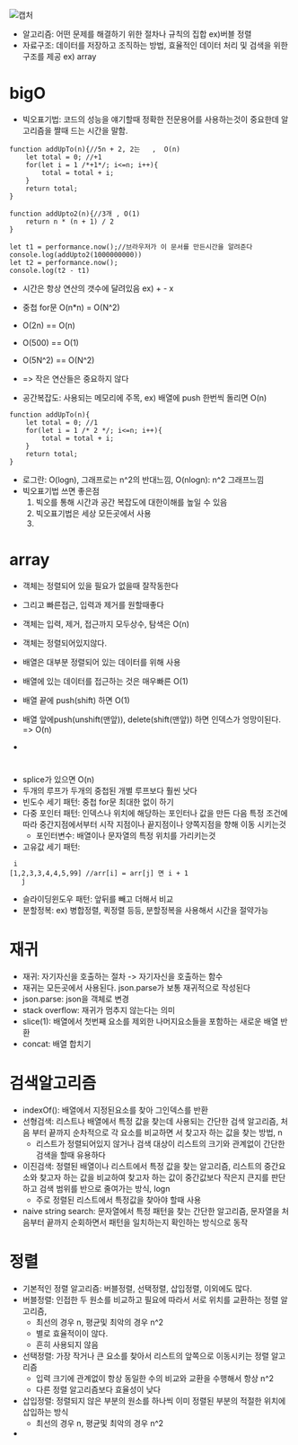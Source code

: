 ![캡처](https://user-images.githubusercontent.com/58182106/226663734-f1c15966-be00-4c87-b9b2-801d50e0588a.PNG)


* 알고리즘: 어떤 문제를 해결하기 위한 절차나 규칙의 집합 ex)버블 정렬
* 자료구조: 데이터를 저장하고 조직하는 방법, 효율적인 데이터 처리 및 검색을 위한 구조를 제공 ex) array
# bigO

* 빅오표기법: 코드의 성능을 얘기할때 정확한 전문용어를 사용하는것이 중요한데 알고리즘을 짤때 드는 시간을 말함.  

```
function addUpTo(n){//5n + 2, 2는   ,  O(n)
    let total = 0; //+1
    for(let i = 1 /*+1*/; i<=n; i++){  
        total = total + i;
    }
    return total;
}

function addUpto2(n){//3개 , O(1)
    return n * (n + 1) / 2 
}
```
```
let t1 = performance.now();//브라우저가 이 문서를 만든시간을 알려준다
console.log(addUpto2(1000000000))
let t2 = performance.now();
console.log(t2 - t1)
```
* 시간은 항상 연산의 갯수에 달려있음 ex) + - x

* 중첩 for문 O(n*n) = O(N^2)
* O(2n) == O(n)
* O(500) == O(1)
* O(5N^2) == O(N^2)
* => 작은 연산들은 중요하지 않다

* 공간복잡도: 사용되는 메모리에 주목,  ex) 배열에 push 한번씩 돌리면 O(n)
```
function addUpTo(n){
    let total = 0; //1
    for(let i = 1 /* 2 */; i<=n; i++){  
        total = total + i;
    }
    return total;
}
``` 
* 로그란: O(logn), 그래프로는 n^2의 반대느낌, O(nlogn): n^2 그래프느낌
* 빅오표기법 쓰면 좋은점
  1. 빅오를 통해 시간과 공간 복잡도에 대한이해를 높일 수 있음
  2. 빅오표기법은 세상 모든곳에서 사용
  3. 
# array
* 객체는 정렬되어 있을 필요가 없을때 잘작동한다
* 그리고 빠른접근, 입력과 제거를 원할때좋다
* 객체는 입력, 제거, 접근까지 모두상수, 탐색은 O(n)
* 객체는 정렬되어있지않다.

* 배열은 대부분 정렬되어 있는 데이터를 위해 사용
* 배열에 있는 데이터를 접근하는 것은 매우빠른 O(1)
* 배열 끝에 push(shift) 하면 O(1)
* 배열 앞에push(unshift(맨앞)), delete(shift(맨앞)) 하면 인덱스가 엉망이된다. => O(n)
* 

#
* splice가 있으면 O(n)
* 두개의 루프가 두개의 중첩된 개별 루프보다 훨씬 낫다
* 빈도수 세기 패턴: 중첩 for문 최대한 없이 하기
* 다중 포인터 패턴: 인덱스나 위치에 해당하는 포인터나 값을 만든 다음 특정 조건에 따라 중간지점에서부터 시작 지점이나 끝지점이나 양쪽지점을 향해 이동 시키는것
  * 포인터변수: 배열이나 문자열의 특정 위치를 가리키는것
* 고유값 세기 패턴: 
```
 i
[1,2,3,3,4,4,5,99] //arr[i] = arr[j] 면 i + 1
   j
```
* 슬라이딩윈도우 패턴: 앞뒤를 빼고 더해서 비교
* 분할정복: ex) 병합정렬, 퀵정렬 등등, 분할정복을 사용해서 시간을 절약가능

# 재귀
* 재귀: 자기자신을 호출하는 절차 -> 자기자신을 호출하는 함수
* 재귀는 모든곳에서 사용된다. json.parse가 보통 재귀적으로 작성된다
* json.parse: json을 객체로 변경
* stack overflow: 재귀가 멈추지 않는다는 의미
* slice(1): 배열에서 첫번째 요소를 제외한 나머지요소들을 포함하는 새로운 배열 반환
* concat: 배열 합치기
  

# 검색알고리즘
* indexOf(): 배열에서 지정된요소를 찾아 그인덱스를 반환
* 선형검색: 리스트나 배열에서 특정 값을 찾는데 사용되는 간단한 검색 알고리즘, 처음 부터 끝까지 순차적으로 각 요소를 비교하면 서 찾고자 하는 값을 찾는 방법, n
  * 리스트가 정렬되어있지 않거나 검색 대상이 리스트의 크기와 관계없이 간단한 검색을 할때 유용하다
* 이진검색: 정렬된 배열이나 리스트에서 특정 값을 찾는 알고리즘, 리스트의 중간요소와 찾고자 하는 값을 비교하여 찾고자 하는 값이 중간값보다 작은지 큰지를 판단하고 검색 범위를 반으로 줄여가는 방식, logn
  * 주로 정렬된 리스트에서 특정값을 찾아야 할때 사용
* naive string search: 문자열에서 특정 패턴을 찾는 간단한 알고리즘, 문자열을 처음부터 끝까지 순회하면서 패턴을 일치하는지 확인하는 방식으로 동작

# 정렬
* 기본적인 정렬 알고리즘: 버블정렬, 선택정렬, 삽입정렬, 이외에도 많다.
* 버블정렬: 인접한 두 원소를 비교하고 필요에 따라서 서로 위치를 교환하는 정렬 알고리즘,
  * 최선의 경우 n, 평균및 최악의 경우 n^2
  * 별로 효율적이이 않다. 
  * 흔히 사용되지 않음
* 선택정렬: 가장 작거나 큰 요소를 찾아서 리스트의 앞쪽으로 이동시키는 정렬 알고리즘
  * 입력 크기에 관계없이 항상 동일한 수의 비교와 교환을 수행해서 항상 n^2
  * 다른 정렬 알고리즘보다 효율성이 낮다
* 삽입정렬: 정렬되지 않은 부분의 원소를 하나씩 이미 정렬된 부분의 적절한 위치에 삽입하는 방식
  * 최선의 경우 n, 평균및 최악의 경우 n^2
* 